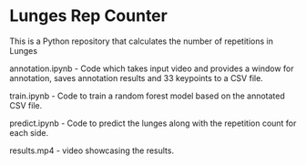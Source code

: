 # Lunges Rep Counter
 This is a Python repository that calculates the number of repetitions in Lunges

 annotation.ipynb - Code which takes input video and provides a window for annotation, saves annotation results and 33 keypoints to a CSV file.

 train.ipynb - Code to train a random forest model based on the annotated CSV file.

 predict.ipynb - Code to predict the lunges along with the repetition count for each side.

 results.mp4 - video showcasing the results.

 
